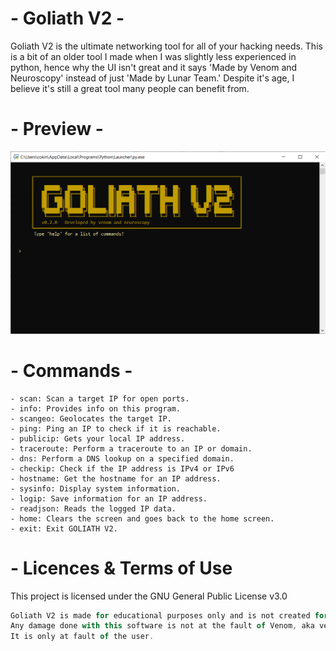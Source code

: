 # - Goliath V2 -
Goliath V2 is the ultimate networking tool for all of your hacking needs. This is a bit of an older tool I made when I was slightly less experienced in python, hence why the UI isn't great and it says 'Made by Venom and Neuroscopy' instead of just 'Made by Lunar Team.' Despite it's age, I believe it's still a great tool many people can benefit from.

# - Preview -
![preview](github-preview.png)

# - Commands -
    - scan: Scan a target IP for open ports.
    - info: Provides info on this program.
    - scangeo: Geolocates the target IP.
    - ping: Ping an IP to check if it is reachable.
    - publicip: Gets your local IP address.
    - traceroute: Perform a traceroute to an IP or domain.
    - dns: Perform a DNS lookup on a specified domain.
    - checkip: Check if the IP address is IPv4 or IPv6
    - hostname: Get the hostname for an IP address.
    - sysinfo: Display system information.
    - logip: Save information for an IP address.
    - readjson: Reads the logged IP data.
    - home: Clears the screen and goes back to the home screen.
    - exit: Exit GOLIATH V2.

# - Licences & Terms of Use
This project is licensed under the GNU General Public License v3.0
```js
Goliath V2 is made for educational purposes only and is not created for malicious purposes.
Any damage done with this software is not at the fault of Venom, aka venom-kitty on github or at the fault of Lunar Team.
It is only at fault of the user.
```

